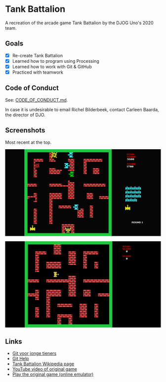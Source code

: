 # Tank Battalion

A recreation of the arcade game Tank Battalion by the DJOG Uno's 2020 team.

## Goals

- [x] Re-create Tank Battalion
- [x] Learned how to program using Processing
- [x] Learned how to work with Git & GitHub
- [x] Practiced with teamwork

## Code of Conduct

See: [CODE_OF_CONDUCT.md](CODE_OF_CONDUCT.md).

In case it is undesirable to email Richel Bilderbeek,
contact Carleen Baarda, the director of DJO.

## Screenshots

Most recent at the top.

![](pics/20201206.png)

![](pics/20200905.png)

## Links

* [Git voor jonge tieners](https://github.com/richelbilderbeek/git_voor_jonge_tieners)
* [Git Help](https://djog.github.io/help/)
* [Tank Battalion Wikipedia page](https://en.wikipedia.org/wiki/Tank_Battalion)
* [YouTube video of original game](https://youtu.be/vNNPbVpZutw)
* [Play the original game (online emulator)](https://www.retrogames.cc/msx1-games/tank-battalion.html)
